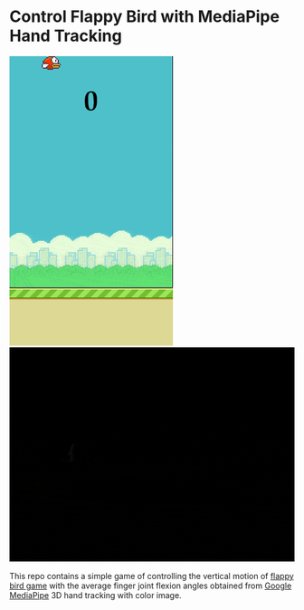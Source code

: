 # Control Flappy Bird with MediaPipe Hand Tracking

![](doc/flappy.gif)
![](doc/mediapipe.gif)

This repo contains a simple game of controlling the vertical motion of [flappy bird game](https://codewithharry.com/videos/python-tutorials-for-absolute-beginners-122) with the average finger joint flexion angles obtained from [Google MediaPipe](https://github.com/google/mediapipe) 3D hand tracking with color image.

